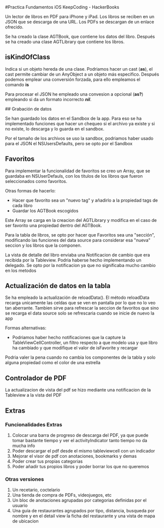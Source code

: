 #Practica Fundamentos iOS KeepCoding - HackerBooks

Un lector de libros en PDF para iPhone y iPad. Los libros se reciben en un JSON que se descarga de una URL.  Los PDFs se descargan de un enlace ofrecido. 

Se ha creado la clase AGTBook, que contiene los datos del libro. Después se ha creado una clase AGTLibrary que contiene los libros.

## isKindOfClass 

Indica si un objeto hereda de una clase. Podriamos hacer un cast (**as**), el cast permite cambiar de un AnyObject a un objeto más especifico. Después podemos emplear una conversión forzada, para ello empleamos el comando **is**

Para procesar el JSON he empleado una convesion a opcional (**as?**) empleando si da un formato incorrecto ***nil***.

## Grabación de datos

Se han guardado los datos en el Sandbox de la app.  Para eso se ha implementado funciones que hacer un chequeo si el archivo ya existe y si no existe, lo descarga y lo guarda en el sandbox.

Por el tamaño de los archivos se uso la sandbox, podriamos haber usado para el JSON el NSUsersDefaults, pero se opto por el Sandbox


## Favoritos

Para implementar la funcionalidad de favoritos se creo un Array, que se guardaba en NSUserDefauls, con los titulos de los libros que fueron seleccionados como favoritos.

Otras formas de hacerlo:

* Hacer que favorito sea un "nuevo tag" y añadirlo a la propiedad tags de cada libro
* Guardar los AGTBook escogidos


Este Array se carga en la creacion del AGTLibrary y modifica en el caso de ser favorito una propiedad dentro del AGTBook.

Para la tabla de libros, se opto por hacer que Favoritos sea una "sección", modificando las funciones del data source para considerar esa "nueva" seccion y los libros que la componen.

La vista de detalle del libro enviaba una Notificacion de cambio que era recibida por la Tableview.  Podria haberse hecho implementando un delegado.  Se opto por la notificacion ya que no significaba mucho cambio en los metodos

## Actualización de datos en la tabla

Se ha empleado la actualización de reloadData(). El método reloadData recarga unicamente las celdas que se ven en pantalla por lo que no lo veo tan aberrante.  Tambien sirve para refrescar la seccion de favoritos que sino se recarga el data source solo se refrescaria cuando se inicie de nuevo la app

Formas alternativas:

* Podriamos haber hecho notificaciones que la capture la TableViewCellController, un filtro respecto a que modelo usa y que libro ha cambiado y que modifique el valor de isFavorite y recargar

Podria valer la pena cuando no cambia los componentes de la tabla y solo alguna propiedad como el color de una estrella

## Controlador de PDF

La actualizacion de vista del pdf se hizo mediante una notificacion de la Tableview a la vista del PDF

## Extras

### Funcionalidades Extras
1. Colocar una barra de progreso de descarga del PDF, ya que puede tomar bastante tiempo y ver el activityIndicator tanto tiempo no da mucha info
2. Poder descargar el pdf desde el mismo tableviewcell con un indicador
3. Mejorar el visor de pdf con anotaciones, bookmarks y demas
4. Poder crear tus propias categorias
5. Poder añadir tus propios libros y poder borrar los que no queremos

### Otras versiones

1. Un recetario, coctelario
2. Una tienda de compra de PDFs, videojuegos, etc
3. Un bloc de anotaciones agrupadas por categorias definidas por el usuario
4. Una guia de restaurantes agrupados por tipo, distancia, busqueda por nombre y en el detail view la ficha del restaurante y una vista de mapa de ubicacion




